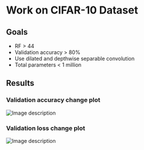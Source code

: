 # Work on CIFAR-10 Dataset

## Goals
* RF > 44
* Validation accuracy > 80%
* Use dilated and depthwise separable convolution
* Total parameters < 1 million

## Results

### Validation accuracy change plot

![Image description](https://github.com/sanjeev29/EVA-4/blob/master/S7/validation_accuracy_change_plot.png)

### Validation loss change plot

![Image description](https://github.com/sanjeev29/EVA-4/blob/master/S7/validation_loss_change_plot.png)
